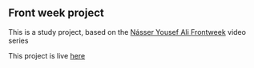 ## Front week project

This is a study project, based on the <a target="_blank" rel="noopener noreferrer" href="https://github.com/nyousefali/">Násser Yousef Ali
</a> <a target="_blank" rel="noopener noreferrer" href="https://www.youtube.com/watch?v=WWmlscnfBwU&ab_channel=N%C3%A1sserYousefAli">Frontweek</a> video series

This project is live <a target="_blank" rel="noopener noreferrer" href="https://lvisentin.github.io/frontweek/"> here </a>